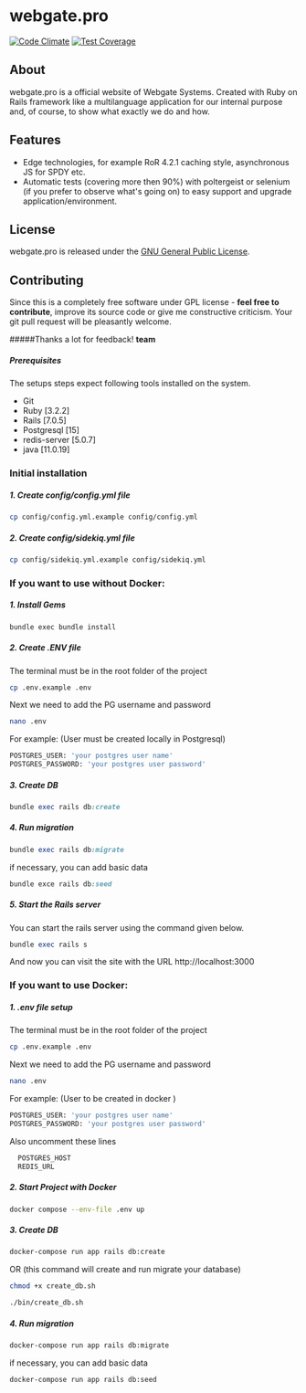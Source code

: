 # webgate.pro

[![Code Climate](https://codeclimate.com/github/WebgateSystems/webgate.pro/badges/gpa.svg)](https://codeclimate.com/github/WebgateSystems/webgate.pro)
[![Test Coverage](https://codeclimate.com/github/WebgateSystems/webgate.pro/badges/coverage.svg)](https://codeclimate.com/github/WebgateSystems/webgate.pro/coverage)

## About

webgate.pro is a official website of Webgate Systems. Created with Ruby on Rails framework like a multilanguage application
for our internal purpose and, of course, to show what exactly we do and how.

Features
--------

* Edge technologies, for example RoR 4.2.1 caching style, asynchronous JS for SPDY etc.
* Automatic tests (covering more then 90%) with poltergeist or selenium (if you prefer to observe what's going on) to easy support and upgrade application/environment.

## License

webgate.pro is released under the [GNU General Public License](http://www.gnu.org/licenses/).


## Contributing

Since this is a completely free software under GPL license - **feel free to contribute**, improve its source code or give me constructive criticism.
Your git pull request will be pleasantly welcome.


#####Thanks a lot for feedback!
**team**


##### Prerequisites

The setups steps expect following tools installed on the system.

- Git
- Ruby [3.2.2]
- Rails [7.0.5]
- Postgresql [15]
- redis-server [5.0.7]
- java [11.0.19]

### Initial installation

##### 1. Create config/config.yml file

```bash
cp config/config.yml.example config/config.yml
```

##### 2. Create config/sidekiq.yml file

```bash
cp config/sidekiq.yml.example config/sidekiq.yml
```

### If you want to use without Docker:

##### 1. Install Gems

```bash
bundle exec bundle install
```

##### 2. Create .ENV file

The terminal must be in the root folder of the project

```bash
cp .env.example .env
```

Next we need to add the PG username and password

```bash
nano .env
```

For example: (User must be created locally in Postgresql)

```bash
POSTGRES_USER: 'your postgres user name'
POSTGRES_PASSWORD: 'your postgres user password'
```

##### 3. Create DB

```ruby
bundle exec rails db:create
```

##### 4. Run migration

```ruby
bundle exec rails db:migrate
```
if necessary, you can add basic data

```ruby
bundle exce rails db:seed
```

##### 5. Start the Rails server

You can start the rails server using the command given below.

```ruby
bundle exec rails s
```

And now you can visit the site with the URL http://localhost:3000



### If you want to use Docker: 

##### 1. .env file setup

The terminal must be in the root folder of the project

```bash
cp .env.example .env
```

Next we need to add the PG username and password

```bash
nano .env
```

For example: (User to be created in docker )

```bash
POSTGRES_USER: 'your postgres user name'
POSTGRES_PASSWORD: 'your postgres user password'
```
Also uncomment these lines

```bash
  POSTGRES_HOST
  REDIS_URL
```
##### 2. Start Project with Docker

```bash
docker compose --env-file .env up
```

##### 3. Create DB

```bash
docker-compose run app rails db:create
```
OR (this command will create and run migrate your database)

```bash
chmod +x create_db.sh
```

```bash 
./bin/create_db.sh
```

##### 4. Run migration

```bash
docker-compose run app rails db:migrate
```
if necessary, you can add basic data

```bash
docker-compose run app rails db:seed
```
